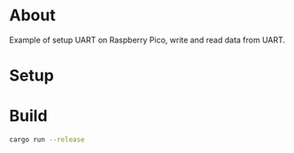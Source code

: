 # About

Example of setup UART on Raspberry Pico, write and read data from UART.


# Setup

# Build

```bash
cargo run --release
```
